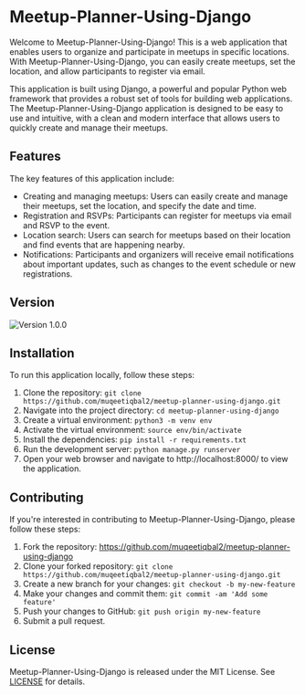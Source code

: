 # Meetup-Planner-Using-Django

Welcome to Meetup-Planner-Using-Django! This is a web application that enables users to organize and participate in meetups in specific locations. With Meetup-Planner-Using-Django, you can easily create meetups, set the location, and allow participants to register via email.

This application is built using Django, a powerful and popular Python web framework that provides a robust set of tools for building web applications. The Meetup-Planner-Using-Django application is designed to be easy to use and intuitive, with a clean and modern interface that allows users to quickly create and manage their meetups.

## Features

The key features of this application include:

- Creating and managing meetups: Users can easily create and manage their meetups, set the location, and specify the date and time.
- Registration and RSVPs: Participants can register for meetups via email and RSVP to the event.
- Location search: Users can search for meetups based on their location and find events that are happening nearby.
- Notifications: Participants and organizers will receive email notifications about important updates, such as changes to the event schedule or new registrations.

## Version

![Version 1.0.0](https://img.shields.io/badge/version-1.0.0-blue.svg)


## Installation

To run this application locally, follow these steps:

1. Clone the repository: `git clone https://github.com/muqeetiqbal2/meetup-planner-using-django.git`
2. Navigate into the project directory: `cd meetup-planner-using-django`
3. Create a virtual environment: `python3 -m venv env`
4. Activate the virtual environment: `source env/bin/activate`
5. Install the dependencies: `pip install -r requirements.txt`
6. Run the development server: `python manage.py runserver`
7. Open your web browser and navigate to http://localhost:8000/ to view the application.

## Contributing

If you're interested in contributing to Meetup-Planner-Using-Django, please follow these steps:

1. Fork the repository: https://github.com/muqeetiqbal2/meetup-planner-using-django
2. Clone your forked repository: `git clone https://github.com/muqeetiqbal2/meetup-planner-using-django.git`
3. Create a new branch for your changes: `git checkout -b my-new-feature`
4. Make your changes and commit them: `git commit -am 'Add some feature'`
5. Push your changes to GitHub: `git push origin my-new-feature`
6. Submit a pull request.

## License

Meetup-Planner-Using-Django is released under the MIT License. See [LICENSE](LICENSE) for details.
